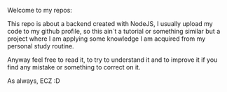 Welcome to my repos:

This repo is about a backend created with NodeJS,
I usually upload my code to my github profile, so this ain´t
a tutorial or something similar but a project where I am
applying some knowledge I am acquired from my personal study
routine.

Anyway feel free to read it, to try to understand it
and to improve it if you find any mistake or something
to correct on it.

As always, ECZ :D
